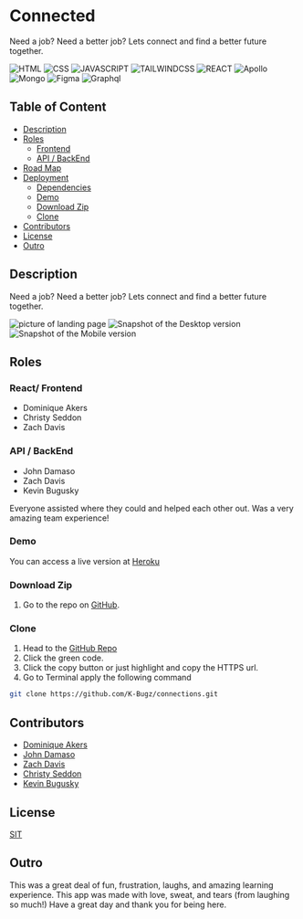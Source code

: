 # Connected
Need a job? Need a better job? Lets connect and find a better future together. 

![HTML](https://img.shields.io/badge/HTML-%23dd4b25?logo=html5&style=plastic)
![CSS](https://img.shields.io/badge/CSS-%23146eb0?logo=css3&style=plastic)
![JAVASCRIPT](https://img.shields.io/badge/JavaScript-%23e9d44d?logo=javascript&style=plastic)
![TAILWINDCSS](https://img.shields.io/badge/Tailwindcss-%230769ad?logo=bulma&style=plastic)
![REACT](https://img.shields.io/badge/react-%23000?logo=react&style=plastic)
![Apollo](https://img.shields.io/badge/apollo-%231eb4ff?logo=apollo&style=plastic)
![Mongo](https://img.shields.io/badge/mongo-%23f5da55?logo=Mongodb&style=plastic)
![Figma](https://img.shields.io/badge/figma-%23146eb0?logo=figma&style=plastic)
![Graphql](https://img.shields.io/badge/Graphql-%23146eb0?logo=graphql&style=plastic)

## Table of Content

- [Description](#description)
- [Roles](#roles)
  - [Frontend](#frontend)
  - [API / BackEnd](#api--backend)
- [Road Map](#road-map)
- [Deployment](#deployment)
  - [Dependencies](#dependencies)
  - [Demo](#demo)
  - [Download Zip](#download-zip)
  - [Clone](#clone)
- [Contributors](#Contributors)
- [License](#License)
- [Outro](#Outro)

## Description
Need a job? Need a better job? Lets connect and find a better future together. 

![picture of landing page]()
![Snapshot of the Desktop version]()
![Snapshot of the Mobile version]()

## Roles
### React/ Frontend
- Dominique Akers
- Christy Seddon
- Zach Davis

### API / BackEnd
- John Damaso
- Zach Davis
- Kevin Bugusky

Everyone assisted where they could and helped each other out.  Was a very amazing team experience!

### Demo
You can access a live version at [Heroku](https://connected-jobsearch-engine.herokuapp.com/)

### Download Zip
1. Go to the repo on [GitHub](https://github.com/K-Bugz/connections).

### Clone
1. Head to the [GitHub Repo](https://github.com/K-Bugz/connections)
2. Click the green code.
3. Click the copy button or just highlight and copy the HTTPS url.
4. Go to Terminal apply the following command
```bash
git clone https://github.com/K-Bugz/connections.git
```
## Contributors
- [Dominique Akers](https://github.com/dommy99)
- [John Damaso](https://github.com/JoDamaso)
- [Zach Davis](https://github.com/Zdavis92)
- [Christy Seddon](https://github.com/CSeddon01)
- [Kevin Bugusky](https://github.com/K-Bugz)

## License
[SIT](./LICENSE)

## Outro
This was a great deal of fun, frustration, laughs, and amazing
learning experience.  This app was made with love, sweat, and tears
(from laughing so much!)  Have a great day and thank you for being here.
